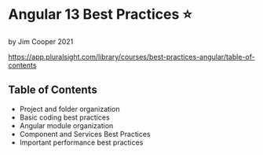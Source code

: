# Angular 13 Best Practices ⭐
by Jim Cooper 2021

https://app.pluralsight.com/library/courses/best-practices-angular/table-of-contents


## Table of Contents
- Project and folder organization
- Basic coding best practices
- Angular module organization
- Component and Services Best Practices
- Important performance best practices
